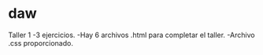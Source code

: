 # daw

Taller 1
-3 ejercicios.
-Hay 6 archivos .html para completar el taller.
-Archivo .css proporcionado.
